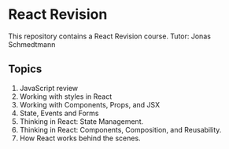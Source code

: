 # React Revision

This repository contains a React Revision course.
Tutor: Jonas Schmedtmann

## Topics

1. JavaScript review
2. Working with styles in React
3. Working with Components, Props, and JSX
4. State, Events and Forms
5. Thinking in React: State Management.
6. Thinking in React: Components, Composition, and Reusability.
7. How React works behind the scenes.
